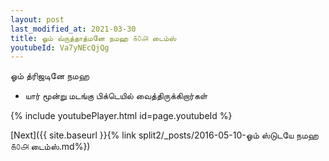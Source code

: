 ```yaml
---
layout: post
last_modified_at: 2021-03-30
title: ஓம் வ்ருத்தாத்மனே நமஹ ௧௦௮ டைம்ஸ்
youtubeId: Va7yNEcQjQg
---
```

 
 
 ஓம் த்ரிஜடினே நமஹ  
 
 -  யார் மூன்று மடங்கு பிக்டெயில் வைத்திருக்கிறார்கள் 
 
  
 
  
 
 
 
 
 
 


{% include youtubePlayer.html id=page.youtubeId %}
 
[Next]({{ site.baseurl }}{% link  split2/_posts/2016-05-10-ஓம் ஸ்டுடயே நமஹ  ௧௦௮ டைம்ஸ்.md%})
 
